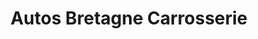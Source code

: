 ---
title: "Autos Bretagne Carrosserie"
url: /cesson-sevigne/autos-bretagne-carrosserie/
shop: Autowerkstatt
---
